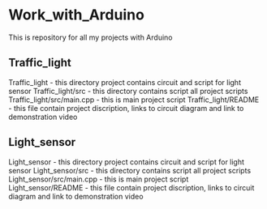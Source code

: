 # Work_with_Arduino
This is repository for all my projects with Arduino 

## Traffic_light
Traffic_light - this directory project contains circuit and script for light sensor 
Traffic_light/src - this directory contains script all project scripts
Traffic_light/src/main.cpp - this is main project script
Traffic_light/README - this file contain project discription, links to circuit diagram and link to demonstration video

## Light_sensor
Light_sensor - this directory project contains circuit and script for light sensor 
Light_sensor/src - this directory contains script all project scripts
Light_sensor/src/main.cpp - this is main project script
Light_sensor/README - this file contain project discription, links to circuit diagram and link to demonstration video

